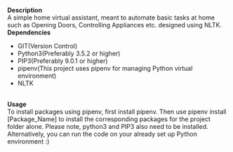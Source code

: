 <b>Description</b>
<br>
A simple home virtual assistant, meant to automate basic tasks at home such as Opening Doors, Controlling Appliances etc. designed using NLTK.
<br>
<b>Dependencies</b>
<br>
<ul>
	<li>GIT(Version Control)</li>
	<li>Python3(Preferably 3.5.2 or higher)</li>
	<li>PIP3(Preferably 9.0.1 or higher)</li>
	<li>pipenv(This project uses pipenv for managing Python virtual environment)</li>
	<li>NLTK</li>
</ul>
<br>
<b>Usage</b>
<br>
To install packages using pipenv, first install pipenv. Then use pipenv install [Package_Name] to install the corresponding packages for the project folder alone. Please note, python3 and PIP3 also need to be installed. Alternatively, you can run the code on your already set up Python environment :)
